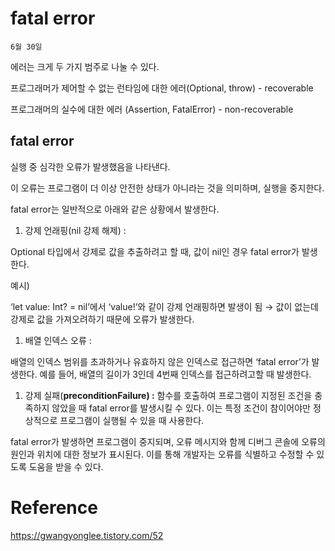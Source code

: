 # fatal error

`6월 30일`

에러는 크게 두 가지 범주로 나눌 수 있다.

프로그래머가 제어할 수 없는 런타임에 대한 에러(Optional, throw) - recoverable

프로그래머의 실수에 대한 에러 (Assertion, FatalError) - non-recoverable

## fatal error

실행 중 심각한 오류가 발생했음을 나타낸다.

이 오류는 프로그램이 더 이상 안전한 상태가 아니라는 것을 의미하며, 실행을 중지한다.

fatal error는 일반적으로 아래와 같은 상황에서 발생한다.

1. 강제 언래핑(nil 강제 해제) :

Optional 타입에서 강제로 값을 추출하려고 할 때, 값이 nil인 경우 fatal error가 발생한다.

예시)

‘let value: Int? = nil’에서 ‘value!’와 같이 강제 언래핑하면 발생이 됨 → 값이 없는데 강제로 값을 가져오려하기 때문에 오류가 발생한다.

1. 배열 인덱스 오류 : 

배열의 인덱스 범위를 초과하거나 유효하지 않은 인덱스로 접근하면 ‘fatal error’가 발생한다. 예를 들어, 배열의 길이가 3인데 4번째 인덱스를 접근하려고할 때 발생한다.

1. 강제 실패(**preconditionFailure) :** 함수를  호출하여 프로그램이 지정된 조건을 충족하지 않았을 때 fatal error를 발생시킬 수 있다. 이는 특정 조건이 참이어야만 정상적으로 프로그램이 실행될 수 있을 때 사용한다.

fatal error가 발생하면 프로그램이 중지되며, 오류 메시지와 함께 디버그 콘솔에 오류의 원인과 위치에 대한 정보가 표시된다. 이를 통해 개발자는 오류를 식별하고 수정할 수 있도록 도움을 받을 수 있다.

# Reference

https://gwangyonglee.tistory.com/52
